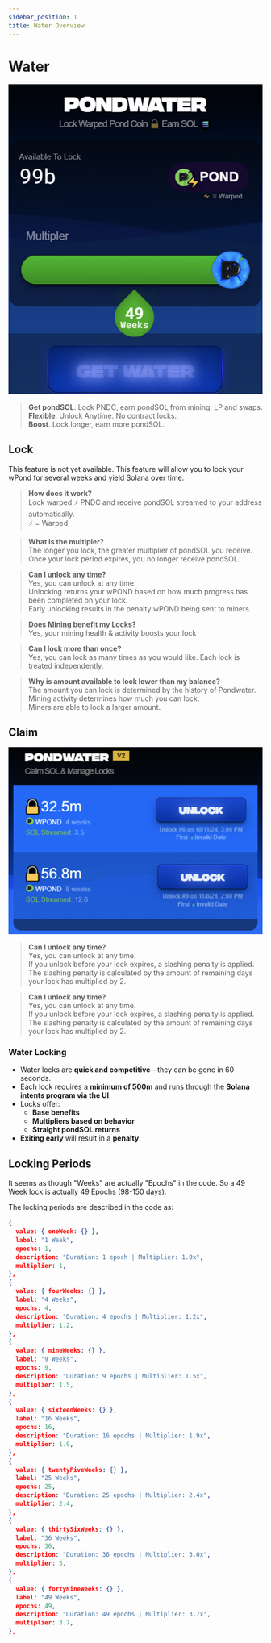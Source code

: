 ```yaml
---
sidebar_position: 1
title: Water Overview
---
```


# Water

![Water](image.png)

>**Get pondSOL**. Lock PNDC, earn pondSOL from mining, LP and swaps.\
>**Flexible**. Unlock Anytime. No contract locks.\
>**Boost**. Lock longer, earn more pondSOL.

## Lock

This feature is not yet available.  This feature will allow you to lock your wPond for several weeks and yield Solana over time.

>**How does it work?**\
>Lock warped ⚡️ PNDC and receive pondSOL streamed to your address automatically.\
>⚡️ = Warped

>**What is the multipler?**\
>The longer you lock, the greater multiplier of pondSOL you receive.\
>Once your lock period expires, you no longer receive pondSOL.

>**Can I unlock any time?**\
>Yes, you can unlock at any time.\
>Unlocking returns your wPOND based on how much progress has been completed on your lock.\
>Early unlocking results in the penalty wPOND being sent to miners.

>**Does Mining benefit my Locks?**\
>Yes, your mining health & activity boosts your lock

>**Can I lock more than once?**\
>Yes, you can lock as many times as you would like. Each lock is treated independently.

>**Why is amount available to lock lower than my balance?**\
>The amount you can lock is determined by the history of Pondwater.\
>Mining activity determines how much you can lock.\
>Miners are able to lock a larger amount.

## Claim

![Water Claim](image-1.png)

>**Can I unlock any time?**\
>Yes, you can unlock at any time.\
>If you unlock before your lock expires, a slashing penalty is applied. The slashing penalty is calculated by the amount of remaining days your lock has multiplied by 2.

>**Can I unlock any time?**\
>Yes, you can unlock at any time.\
>If you unlock before your lock expires, a slashing penalty is applied. The slashing penalty is calculated by the amount of remaining days your lock has multiplied by 2.

### Water Locking

- Water locks are **quick and competitive**—they can be gone in 60 seconds.
- Each lock requires a **minimum of 500m** and runs through the **Solana intents program via the UI**.
- Locks offer:
  - **Base benefits**
  - **Multipliers based on behavior**
  - **Straight pondSOL returns**
- **Exiting early** will result in a **penalty**.

## Locking Periods

It seems as though "Weeks" are actually "Epochs" in the code. So a 49 Week lock is actually 49 Epochs (98-150 days).

The locking periods are described in the code as:

```JSON
{ 
  value: { oneWeek: {} },
  label: "1 Week",
  epochs: 1,
  description: "Duration: 1 epoch | Multiplier: 1.0x",
  multiplier: 1,
},
{
  value: { fourWeeks: {} },
  label: "4 Weeks",
  epochs: 4,
  description: "Duration: 4 epochs | Multiplier: 1.2x",
  multiplier: 1.2,
},
{
  value: { nineWeeks: {} },
  label: "9 Weeks",
  epochs: 9,
  description: "Duration: 9 epochs | Multiplier: 1.5x",
  multiplier: 1.5,
},
{
  value: { sixteenWeeks: {} },
  label: "16 Weeks",
  epochs: 16,
  description: "Duration: 16 epochs | Multiplier: 1.9x",
  multiplier: 1.9,
},
{
  value: { twentyFiveWeeks: {} },
  label: "25 Weeks",
  epochs: 25,
  description: "Duration: 25 epochs | Multiplier: 2.4x",
  multiplier: 2.4,
},
{
  value: { thirtySixWeeks: {} },
  label: "36 Weeks",
  epochs: 36,
  description: "Duration: 36 epochs | Multiplier: 3.0x",
  multiplier: 3,
},
{
  value: { fortyNineWeeks: {} },
  label: "49 Weeks",
  epochs: 49,
  description: "Duration: 49 epochs | Multiplier: 3.7x",
  multiplier: 3.7,
},
```